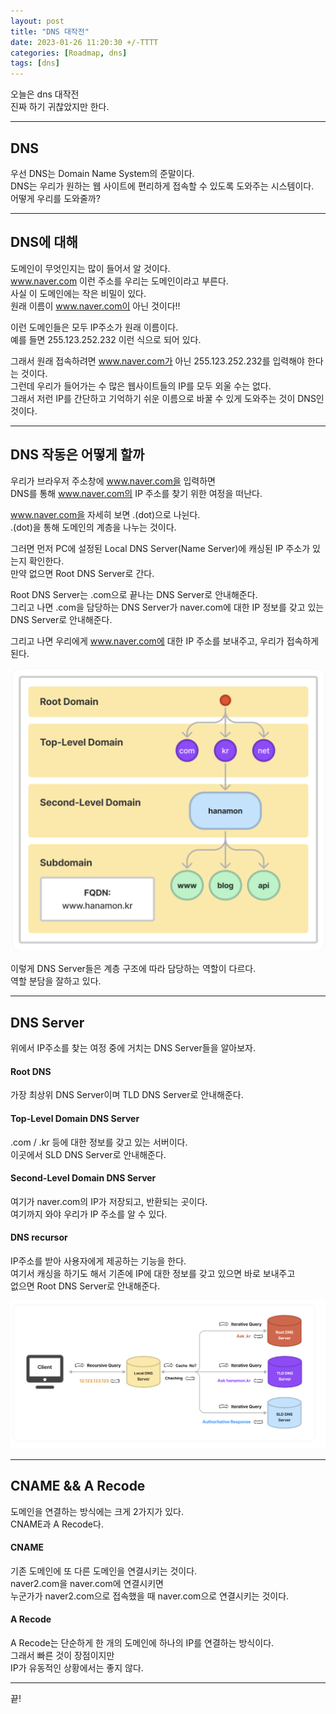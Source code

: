 ```yaml
---
layout: post
title: "DNS 대작전"
date: 2023-01-26 11:20:30 +/-TTTT
categories: [Roadmap, dns]
tags: [dns]
---
```


오늘은 dns 대작전  
진짜 하기 귀찮았지만 한다.  

---  

## **DNS**  

우선 DNS는 Domain Name System의 준말이다.  
DNS는 우리가 원하는 웹 사이트에 편리하게 접속할 수 있도록 도와주는 시스템이다.  
어떻게 우리를 도와줄까?  

---  

## **DNS에 대해**  

도메인이 무엇인지는 많이 들어서 알 것이다.  
www.naver.com 이런 주소를 우리는 도메인이라고 부른다.  
사실 이 도메인에는 작은 비밀이 있다.  
원래 이름이 www.naver.com이 아닌 것이다!!  

이런 도메인들은 모두 IP주소가 원래 이름이다.  
예를 들면 255.123.252.232 이런 식으로 되어 있다.  

그래서 원래 접속하려면 www.naver.com가 아닌 255.123.252.232를 입력해야 한다는 것이다.  
그런데 우리가 들어가는 수 많은 웹사이트들의 IP를 모두 외울 수는 없다.  
그래서 저런 IP를 간단하고 기억하기 쉬운 이름으로 바꿀 수 있게 도와주는 것이 DNS인 것이다.  

---  

## **DNS 작동은 어떻게 할까**  

우리가 브라우저 주소창에 www.naver.com을 입력하면  
DNS를 통해 www.naver.com의 IP 주소를 찾기 위한 여정을 떠난다.  

www.naver.com을 자세히 보면 .(dot)으로 나뉜다.  
.(dot)을 통해 도메인의 계층을 나누는 것이다.  

그러면 먼저 PC에 설정된 Local DNS Server(Name Server)에 캐싱된 IP 주소가 있는지 확인한다.  
만약 없으면 Root DNS Server로 간다.  

Root DNS Server는 .com으로 끝나는 DNS Server로 안내해준다.  
그리고 나면 .com을 담당하는 DNS Server가 naver.com에 대한 IP 정보를 갖고 있는 DNS Server로 안내해준다.  

그리고 나면 우리에게 www.naver.com에 대한 IP 주소를 보내주고, 우리가 접속하게 된다.  

![image](/assets/img/sample/dns1.png)   

이렇게 DNS Server들은 계층 구조에 따라 담당하는 역할이 다르다.  
역할 분담을 잘하고 있다.  

---  

## **DNS Server**  

위에서 IP주소를 찾는 여정 중에 거치는 DNS Server들을 알아보자.  


#### Root DNS  

가장 최상위 DNS Server이며 TLD DNS Server로 안내해준다.  

#### Top-Level Domain DNS Server  

.com / .kr 등에 대한 정보를 갖고 있는 서버이다.  
이곳에서 SLD DNS Server로 안내해준다.  

#### Second-Level Domain DNS Server  

여기가 naver.com의 IP가 저장되고, 반환되는 곳이다.  
여기까지 와야 우리가 IP 주소를 알 수 있다.  

#### DNS recursor  

IP주소를 받아 사용자에게 제공하는 기능을 한다.  
여기서 캐싱을 하기도 해서 기존에 IP에 대한 정보를 갖고 있으면 바로 보내주고  
없으면 Root DNS Server로 안내해준다.  

![image](/assets/img/sample/dns2.png)  
 
---  

## **CNAME && A Recode**  

도메인을 연결하는 방식에는 크게 2가지가 있다.  
CNAME과 A Recode다.  

#### CNAME  

기존 도메인에 또 다른 도메인을 연결시키는 것이다.  
naver2.com을 naver.com에 연결시키면  
누군가가 naver2.com으로 접속했을 때 naver.com으로 연결시키는 것이다.  


#### A Recode  

A Recode는 단순하게 한 개의 도메인에 하나의 IP를 연결하는 방식이다.  
그래서 빠른 것이 장점이지만  
IP가 유동적인 상황에서는 좋지 않다.  

---  

끝!